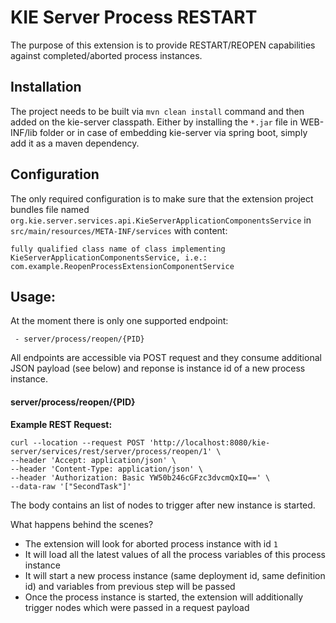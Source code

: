 KIE Server Process RESTART
============================
The purpose of this extension is to provide RESTART/REOPEN capabilities against completed/aborted process instances.



Installation
------------------------------

The project needs to be built via `mvn clean install` command and then added on the kie-server classpath. Either by installing the `*.jar` file in WEB-INF/lib folder or in case of embedding kie-server via spring boot, simply add it as a maven dependency.


Configuration
------------------------------
The only required configuration is to make sure that the extension project bundles file named `org.kie.server.services.api.KieServerApplicationComponentsService` in `src/main/resources/META-INF/services` with content:

```
fully qualified class name of class implementing KieServerApplicationComponentsService, i.e.:
com.example.ReopenProcessExtensionComponentService
```

Usage:
------------------------------
At the moment there is only one supported endpoint:
```
 - server/process/reopen/{PID}

 ```

 All endpoints are accessible via POST request and they consume additional JSON payload (see below) and reponse is instance id of a new process instance.


####  server/process/reopen/{PID}

**Example REST Request:**

```
curl --location --request POST 'http://localhost:8080/kie-server/services/rest/server/process/reopen/1' \
--header 'Accept: application/json' \
--header 'Content-Type: application/json' \
--header 'Authorization: Basic YW50b246cGFzc3dvcmQxIQ==' \
--data-raw '["SecondTask"]'

```

The body contains an list of nodes to trigger after new instance is started.

What happens behind the scenes?

- The extension will look for aborted process instance with id `1`
- It will load all the latest values of all the process variables of this process instance
- It will start a new process instance (same deployment id, same definition id) and variables from previous step will be passed
- Once the process instance is started, the extension will additionally trigger nodes which were passed in a request payload